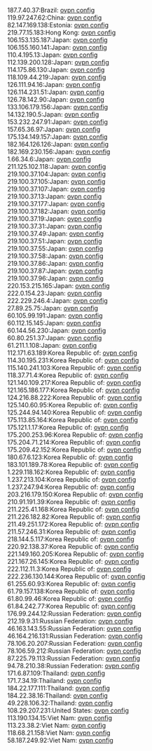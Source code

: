 187.7.40.37:Brazil: [ovpn config](vpn/187_7_40_37.ovpn)  
119.97.247.62:China: [ovpn config](vpn/119_97_247_62.ovpn)  
82.147.169.138:Estonia: [ovpn config](vpn/82_147_169_138.ovpn)  
219.77.15.183:Hong Kong: [ovpn config](vpn/219_77_15_183.ovpn)  
106.153.135.187:Japan: [ovpn config](vpn/106_153_135_187.ovpn)  
106.155.160.141:Japan: [ovpn config](vpn/106_155_160_141.ovpn)  
110.4.195.13:Japan: [ovpn config](vpn/110_4_195_13.ovpn)  
112.139.200.128:Japan: [ovpn config](vpn/112_139_200_128.ovpn)  
114.175.86.130:Japan: [ovpn config](vpn/114_175_86_130.ovpn)  
118.109.44.219:Japan: [ovpn config](vpn/118_109_44_219.ovpn)  
126.111.94.16:Japan: [ovpn config](vpn/126_111_94_16.ovpn)  
126.114.231.51:Japan: [ovpn config](vpn/126_114_231_51.ovpn)  
126.78.142.90:Japan: [ovpn config](vpn/126_78_142_90.ovpn)  
133.106.179.156:Japan: [ovpn config](vpn/133_106_179_156.ovpn)  
14.132.190.5:Japan: [ovpn config](vpn/14_132_190_5.ovpn)  
153.232.247.91:Japan: [ovpn config](vpn/153_232_247_91.ovpn)  
157.65.36.97:Japan: [ovpn config](vpn/157_65_36_97.ovpn)  
175.134.149.157:Japan: [ovpn config](vpn/175_134_149_157.ovpn)  
182.164.126.126:Japan: [ovpn config](vpn/182_164_126_126.ovpn)  
182.169.230.156:Japan: [ovpn config](vpn/182_169_230_156.ovpn)  
1.66.34.6:Japan: [ovpn config](vpn/1_66_34_6.ovpn)  
211.125.102.118:Japan: [ovpn config](vpn/211_125_102_118.ovpn)  
219.100.37.104:Japan: [ovpn config](vpn/219_100_37_104.ovpn)  
219.100.37.105:Japan: [ovpn config](vpn/219_100_37_105.ovpn)  
219.100.37.107:Japan: [ovpn config](vpn/219_100_37_107.ovpn)  
219.100.37.13:Japan: [ovpn config](vpn/219_100_37_13.ovpn)  
219.100.37.177:Japan: [ovpn config](vpn/219_100_37_177.ovpn)  
219.100.37.182:Japan: [ovpn config](vpn/219_100_37_182.ovpn)  
219.100.37.19:Japan: [ovpn config](vpn/219_100_37_19.ovpn)  
219.100.37.31:Japan: [ovpn config](vpn/219_100_37_31.ovpn)  
219.100.37.49:Japan: [ovpn config](vpn/219_100_37_49.ovpn)  
219.100.37.51:Japan: [ovpn config](vpn/219_100_37_51.ovpn)  
219.100.37.55:Japan: [ovpn config](vpn/219_100_37_55.ovpn)  
219.100.37.58:Japan: [ovpn config](vpn/219_100_37_58.ovpn)  
219.100.37.86:Japan: [ovpn config](vpn/219_100_37_86.ovpn)  
219.100.37.87:Japan: [ovpn config](vpn/219_100_37_87.ovpn)  
219.100.37.96:Japan: [ovpn config](vpn/219_100_37_96.ovpn)  
220.153.215.165:Japan: [ovpn config](vpn/220_153_215_165.ovpn)  
222.0.154.23:Japan: [ovpn config](vpn/222_0_154_23.ovpn)  
222.229.246.4:Japan: [ovpn config](vpn/222_229_246_4.ovpn)  
27.89.25.75:Japan: [ovpn config](vpn/27_89_25_75.ovpn)  
60.105.99.191:Japan: [ovpn config](vpn/60_105_99_191.ovpn)  
60.112.15.145:Japan: [ovpn config](vpn/60_112_15_145.ovpn)  
60.144.56.230:Japan: [ovpn config](vpn/60_144_56_230.ovpn)  
60.80.251.37:Japan: [ovpn config](vpn/60_80_251_37.ovpn)  
61.211.1.108:Japan: [ovpn config](vpn/61_211_1_108.ovpn)  
112.171.63.189:Korea Republic of: [ovpn config](vpn/112_171_63_189.ovpn)  
114.30.195.231:Korea Republic of: [ovpn config](vpn/114_30_195_231.ovpn)  
115.140.241.103:Korea Republic of: [ovpn config](vpn/115_140_241_103.ovpn)  
118.37.71.4:Korea Republic of: [ovpn config](vpn/118_37_71_4.ovpn)  
121.140.109.217:Korea Republic of: [ovpn config](vpn/121_140_109_217.ovpn)  
121.165.186.177:Korea Republic of: [ovpn config](vpn/121_165_186_177.ovpn)  
124.216.88.222:Korea Republic of: [ovpn config](vpn/124_216_88_222.ovpn)  
125.140.60.95:Korea Republic of: [ovpn config](vpn/125_140_60_95.ovpn)  
125.244.94.140:Korea Republic of: [ovpn config](vpn/125_244_94_140.ovpn)  
175.113.85.164:Korea Republic of: [ovpn config](vpn/175_113_85_164.ovpn)  
175.121.1.17:Korea Republic of: [ovpn config](vpn/175_121_1_17.ovpn)  
175.200.253.96:Korea Republic of: [ovpn config](vpn/175_200_253_96.ovpn)  
175.204.71.214:Korea Republic of: [ovpn config](vpn/175_204_71_214.ovpn)  
175.209.42.152:Korea Republic of: [ovpn config](vpn/175_209_42_152.ovpn)  
180.67.6.123:Korea Republic of: [ovpn config](vpn/180_67_6_123.ovpn)  
183.101.189.78:Korea Republic of: [ovpn config](vpn/183_101_189_78.ovpn)  
1.229.118.162:Korea Republic of: [ovpn config](vpn/1_229_118_162.ovpn)  
1.237.213.104:Korea Republic of: [ovpn config](vpn/1_237_213_104.ovpn)  
1.237.247.94:Korea Republic of: [ovpn config](vpn/1_237_247_94.ovpn)  
203.216.179.150:Korea Republic of: [ovpn config](vpn/203_216_179_150.ovpn)  
210.91.191.39:Korea Republic of: [ovpn config](vpn/210_91_191_39.ovpn)  
211.225.41.168:Korea Republic of: [ovpn config](vpn/211_225_41_168.ovpn)  
211.226.182.82:Korea Republic of: [ovpn config](vpn/211_226_182_82.ovpn)  
211.49.251.172:Korea Republic of: [ovpn config](vpn/211_49_251_172.ovpn)  
211.57.246.31:Korea Republic of: [ovpn config](vpn/211_57_246_31.ovpn)  
218.144.5.117:Korea Republic of: [ovpn config](vpn/218_144_5_117.ovpn)  
220.92.138.37:Korea Republic of: [ovpn config](vpn/220_92_138_37.ovpn)  
221.149.160.205:Korea Republic of: [ovpn config](vpn/221_149_160_205.ovpn)  
221.167.26.145:Korea Republic of: [ovpn config](vpn/221_167_26_145.ovpn)  
222.112.11.3:Korea Republic of: [ovpn config](vpn/222_112_11_3.ovpn)  
222.236.130.144:Korea Republic of: [ovpn config](vpn/222_236_130_144.ovpn)  
61.255.60.93:Korea Republic of: [ovpn config](vpn/61_255_60_93.ovpn)  
61.79.157.138:Korea Republic of: [ovpn config](vpn/61_79_157_138.ovpn)  
61.80.99.46:Korea Republic of: [ovpn config](vpn/61_80_99_46.ovpn)  
61.84.242.77:Korea Republic of: [ovpn config](vpn/61_84_242_77.ovpn)  
176.99.244.12:Russian Federation: [ovpn config](vpn/176_99_244_12.ovpn)  
212.19.9.31:Russian Federation: [ovpn config](vpn/212_19_9_31.ovpn)  
46.163.143.55:Russian Federation: [ovpn config](vpn/46_163_143_55.ovpn)  
46.164.216.131:Russian Federation: [ovpn config](vpn/46_164_216_131.ovpn)  
78.106.20.207:Russian Federation: [ovpn config](vpn/78_106_20_207.ovpn)  
78.106.59.212:Russian Federation: [ovpn config](vpn/78_106_59_212.ovpn)  
87.225.79.113:Russian Federation: [ovpn config](vpn/87_225_79_113.ovpn)  
94.78.210.38:Russian Federation: [ovpn config](vpn/94_78_210_38.ovpn)  
171.6.87.109:Thailand: [ovpn config](vpn/171_6_87_109.ovpn)  
171.7.34.19:Thailand: [ovpn config](vpn/171_7_34_19.ovpn)  
184.22.177.111:Thailand: [ovpn config](vpn/184_22_177_111.ovpn)  
184.22.38.16:Thailand: [ovpn config](vpn/184_22_38_16.ovpn)  
49.228.106.32:Thailand: [ovpn config](vpn/49_228_106_32.ovpn)  
108.29.207.231:United States: [ovpn config](vpn/108_29_207_231.ovpn)  
113.190.134.15:Viet Nam: [ovpn config](vpn/113_190_134_15.ovpn)  
113.23.38.2:Viet Nam: [ovpn config](vpn/113_23_38_2.ovpn)  
118.68.21.158:Viet Nam: [ovpn config](vpn/118_68_21_158.ovpn)  
58.187.249.92:Viet Nam: [ovpn config](vpn/58_187_249_92.ovpn)  
